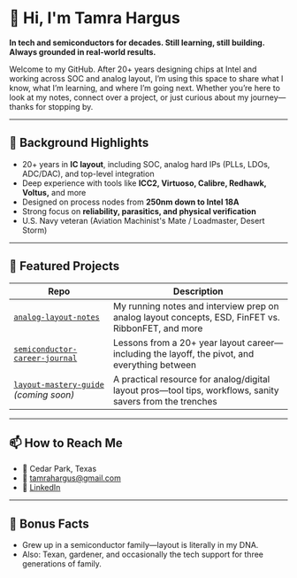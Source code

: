 # 👋 Hi, I'm Tamra Hargus

**In tech and semiconductors for decades. Still learning, still building. Always grounded in real-world results.**

Welcome to my GitHub. After 20+ years designing chips at Intel and working across SOC and analog layout, I’m using this space to share what I know, what I’m learning, and where I’m going next. Whether you’re here to look at my notes, connect over a project, or just curious about my journey—thanks for stopping by.

---

## 🧠 Background Highlights

- 20+ years in **IC layout**, including SOC, analog hard IPs (PLLs, LDOs, ADC/DAC), and top-level integration
- Deep experience with tools like **ICC2, Virtuoso, Calibre, Redhawk, Voltus,** and more
- Designed on process nodes from **250nm down to Intel 18A**
- Strong focus on **reliability, parasitics, and physical verification**
- U.S. Navy veteran (Aviation Machinist's Mate / Loadmaster, Desert Storm)

---

## 🔧 Featured Projects

| Repo | Description |
|------|-------------|
| [`analog-layout-notes`](./analog-layout-notes) | My running notes and interview prep on analog layout concepts, ESD, FinFET vs. RibbonFET, and more |
| [`semiconductor-career-journal`](./semiconductor-career-journal) | Lessons from a 20+ year layout career—including the layoff, the pivot, and everything between |
| [`layout-mastery-guide`](./layout-mastery-guide) *(coming soon)* | A practical resource for analog/digital layout pros—tool tips, workflows, sanity savers from the trenches |

---

## 📫 How to Reach Me

- 📍 Cedar Park, Texas
- 📧 tamrahargus@gmail.com
- 💼 [LinkedIn](https://www.linkedin.com/in/tamrahargus)

---

## 🧩 Bonus Facts

- Grew up in a semiconductor family—layout is literally in my DNA.
- Also: Texan, gardener, and occasionally the tech support for three generations of family.
